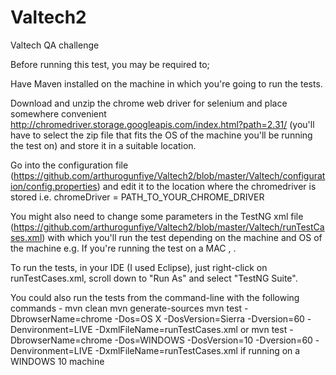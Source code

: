 # Valtech2
Valtech QA challenge

Before running this test, you may be required to;

Have Maven installed on the machine in which you're going to run the tests.

Download and unzip the chrome web driver for selenium and place somewhere convenient http://chromedriver.storage.googleapis.com/index.html?path=2.31/ (you'll have to select the zip file that fits the OS of the machine you'll be running the test on) and store it in a suitable location.

Go into the configuration file (https://github.com/arthurogunfiye/Valtech2/blob/master/Valtech/configuration/config.properties) and edit it to the location where the chromedriver is stored i.e. chromeDriver = PATH_TO_YOUR_CHROME_DRIVER

You might also need to change some parameters in the TestNG xml file (https://github.com/arthurogunfiye/Valtech2/blob/master/Valtech/runTestCases.xml) with which you'll run the test depending on the machine and OS of the machine e.g. If you're running the test on a MAC <parameter name="os" value="OS X" />, <parameter name="osVersion" value="Sierra" />.

To run the tests, in your IDE (I used Eclipse), just right-click on runTestCases.xml, scroll down to "Run As" and select "TestNG Suite".

You could also run the tests from the command-line with the following commands - 
mvn clean
mvn generate-sources
mvn test -DbrowserName=chrome -Dos=OS X -DosVersion=Sierra -Dversion=60 -Denvironment=LIVE -DxmlFileName=runTestCases.xml
or mvn test -DbrowserName=chrome -Dos=WINDOWS -DosVersion=10 -Dversion=60 -Denvironment=LIVE -DxmlFileName=runTestCases.xml if running on a WINDOWS 10 machine
